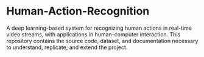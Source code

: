 # Human-Action-Recognition
A deep learning-based system for recognizing human actions in real-time video streams, with applications in human-computer interaction. This repository contains the source code, dataset, and documentation necessary to understand, replicate, and extend the project.
